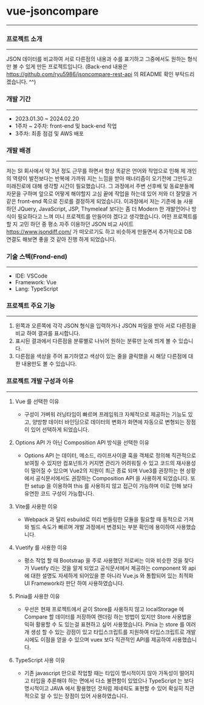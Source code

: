 # vue-jsoncompare
---

### 프로젝트 소개
---
JSON 데이터를 비교하여 서로 다른점의 내용과 수를 표기하고 그중에서도 원하는 형식만 볼 수 있게 만든 프로젝트입니다.
(Back-end 내용은 <https://github.com/ryu5986/jsoncompare-rest-api> 의 README 확인 부탁드리겠습니다. ^^)

### 개발 기간
---
* 2023.01.30 ~ 2024.02.20
* 1주차 ~ 2주차: front-end 및 back-end 작업
* 3주차: 최종 점검 및 AWS 배포

### 개발 배경
---
저는 SI 회사에서 약 3년 정도 근무를 하면서 항상 똑같은 언어와 작업으로 인해 제 개인의 역량이
발전보다는 반복에 가까워 지는 느낌을 받아 매너리즘이 오기전에 그만두고 미래진로에 대해 생각할 시간이 필요했습니다.
그 과정에서 주변 선후배 및 동료분들께 자문을 구하며 앞으로 어떻게 해야할지 고심 끝에 작업을 하는데 있어 저와 더 잘맞을 거 같은
front-end 쪽으로 진로를 결정하게 되었습니다.
이과정에서 저는 기존에 늘 사용하던 JQuery, JavaScript, JSP, Thymeleaf 보다는 좀 더 Modern 한 개발언어나 방식이 필요하다고 느껴 미니 프로젝트를 만들어야 겠다고 생각했습니다.
어떤 프로젝트를 할 지 고민 하던 중 평소 자주 이용하던 JSON 비교 사이트 <https://www.jsondiff.com/> 가 떠오르기도 하고 비슷하게 만들면서 추가적으로 DB 연결도 해보면 좋을 것 같아 진행 하게 되었습니다.

### 기술 스텍(Frond-end)
---
* IDE: VSCode
* Framework: Vue
* Lang: TypeScript

### 프로젝트 주요 기능
---
1. 왼쪽과 오른쪽에 각각 JSON 형식을 입력하거나 JSON 파일을 받아 서로 다른점을 비교 하여 결과를 표시합니다.
2. 표시된 결과에서 다른점을 분류별로 나뉘어 원하는 분류만 눈에 띄게 볼 수 있습니다.
3. 다른점을 색상을 주어 표기하였고 색상이 있는 줄을 클릭했을 시 해당 다른점에 대한 내용만도 볼 수 있습니다.

### 프로젝트 개발 구성과 이유
---
1. Vue 를 선택한 이유
   - 구성이 가벼워 러닝타임이 빠르며 프레임워크 자체적으로 제공하는 기능도 있고, 양방향 데이터 바인딩으로 데이터의 변화가 화면에 자동으로 변형되는 장점이 있어 선택하게 되었습니다.

2. Options API 가 아닌 Composition API 방식을 선택한 이유
   - Options API 는 데이터, 메소드, 라이프사이클 훅을 객체로 정의해 직관적으로 보여질 수 있지만 컴포넌트가 커지면 관리가 어려워질 수 있고 코드의 재사용성이 떨어질 수 있으며 Vue2의 지원이 최근 종료 되며 Vue3를 권장하는 현 상황에서 공식문서에서도 권장하는 Composition API 을 사용하게 되었습니다. 또한 setup 을 이용하여 this 를 사용하지 않고 접근이 가능하며 이로 인해 보다 유연한 코드 구성이 가능합니다.

3. Vite를 사용한 이유
   - Webpack 과 달리 esbuild로 미리 번들링한 모듈을 필요할 때 동적으로 가져와 빌드 속도가 빠르며 개발 과정에서 변경되는 부분 확인에 용이하여 사용했습니다.

4. Vuetify 를 사용한 이유
   - 평소 작업 할 때 Bootstrap 을 주로 사용했던 저로써는 이와 비슷한 것을 찾다가 Vuetify 라는 것을 알게 되었고 공식문서에서 제공하는 component 와 api 에 대한 설명도 자세하게 되어있을 뿐 아니라 Vue.js 와 통합되어 있는 최적화 UI Framework라 판단 하여 사용하였습니다.

5. Pinia를 사용한 이유
   - 우선은 현재 프로젝트에서 굳이 Store를 사용하지 않고 localStorage 에 Compare 할 데이터를 저장하여 렌더링 하는 방법이 있지만 Store 사용법을 익혀 활용할 수 도 있는걸 표현하고 싶어 사용했습니다. Pinia 는 store 를 여러개 생성 할 수 있는 강점이 있고 타입스크립트를 지원하여 타입스크립트로 개발시에도 이점을 얻을 수 있으며 vuex 보다 직관적인 API를 제공하여 사용했습니다.

6. TypeScript 사용 이유
   - 기존 javascript 만으로 작업할 때는 타입이 명시적이지 않아 가독성이 떨어지고 타입을 추론해야 하는 면에서 다소 불편함이 있었으나 TypeScript 는 보다 명시적이고 JAVA 에서 활용했던 것처럼 제네릭도 표현할 수 있어 확실히 직관적으로 알 수 있는 장점이 있어 사용하였습니다.
     

  
